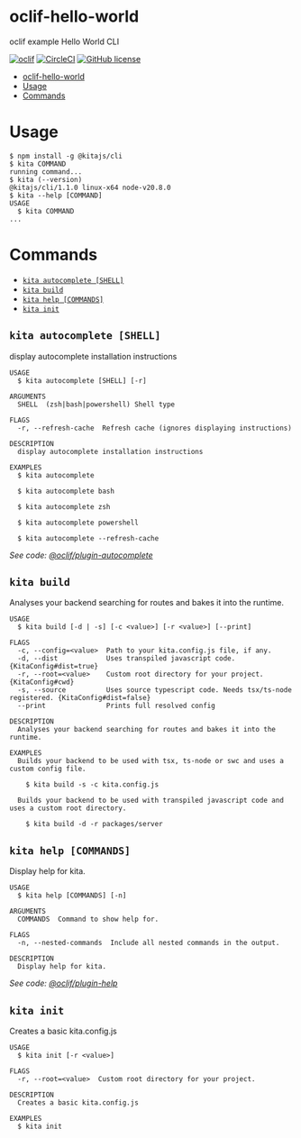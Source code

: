 # oclif-hello-world

oclif example Hello World CLI

[![oclif](https://img.shields.io/badge/cli-oclif-brightgreen.svg)](https://oclif.io)
[![CircleCI](https://circleci.com/gh/oclif/hello-world/tree/main.svg?style=shield)](https://circleci.com/gh/oclif/hello-world/tree/main)
[![GitHub license](https://img.shields.io/github/license/oclif/hello-world)](https://github.com/oclif/hello-world/blob/main/LICENSE)

<!-- toc -->

- [oclif-hello-world](#oclif-hello-world)
- [Usage](#usage)
- [Commands](#commands)
<!-- tocstop -->

# Usage

<!-- usage -->

```sh-session
$ npm install -g @kitajs/cli
$ kita COMMAND
running command...
$ kita (--version)
@kitajs/cli/1.1.0 linux-x64 node-v20.8.0
$ kita --help [COMMAND]
USAGE
  $ kita COMMAND
...
```

<!-- usagestop -->

# Commands

<!-- commands -->

- [`kita autocomplete [SHELL]`](#kita-autocomplete-shell)
- [`kita build`](#kita-build)
- [`kita help [COMMANDS]`](#kita-help-commands)
- [`kita init`](#kita-init)

## `kita autocomplete [SHELL]`

display autocomplete installation instructions

```
USAGE
  $ kita autocomplete [SHELL] [-r]

ARGUMENTS
  SHELL  (zsh|bash|powershell) Shell type

FLAGS
  -r, --refresh-cache  Refresh cache (ignores displaying instructions)

DESCRIPTION
  display autocomplete installation instructions

EXAMPLES
  $ kita autocomplete

  $ kita autocomplete bash

  $ kita autocomplete zsh

  $ kita autocomplete powershell

  $ kita autocomplete --refresh-cache
```

_See code:
[@oclif/plugin-autocomplete](https://github.com/oclif/plugin-autocomplete/blob/v2.3.9/src/commands/autocomplete/index.ts)_

## `kita build`

Analyses your backend searching for routes and bakes it into the runtime.

```
USAGE
  $ kita build [-d | -s] [-c <value>] [-r <value>] [--print]

FLAGS
  -c, --config=<value>  Path to your kita.config.js file, if any.
  -d, --dist            Uses transpiled javascript code. {KitaConfig#dist=true}
  -r, --root=<value>    Custom root directory for your project. {KitaConfig#cwd}
  -s, --source          Uses source typescript code. Needs tsx/ts-node registered. {KitaConfig#dist=false}
  --print               Prints full resolved config

DESCRIPTION
  Analyses your backend searching for routes and bakes it into the runtime.

EXAMPLES
  Builds your backend to be used with tsx, ts-node or swc and uses a custom config file.

    $ kita build -s -c kita.config.js

  Builds your backend to be used with transpiled javascript code and uses a custom root directory.

    $ kita build -d -r packages/server
```

## `kita help [COMMANDS]`

Display help for kita.

```
USAGE
  $ kita help [COMMANDS] [-n]

ARGUMENTS
  COMMANDS  Command to show help for.

FLAGS
  -n, --nested-commands  Include all nested commands in the output.

DESCRIPTION
  Display help for kita.
```

_See code: [@oclif/plugin-help](https://github.com/oclif/plugin-help/blob/v5.2.20/src/commands/help.ts)_

## `kita init`

Creates a basic kita.config.js

```
USAGE
  $ kita init [-r <value>]

FLAGS
  -r, --root=<value>  Custom root directory for your project.

DESCRIPTION
  Creates a basic kita.config.js

EXAMPLES
  $ kita init
```

<!-- commandsstop -->
